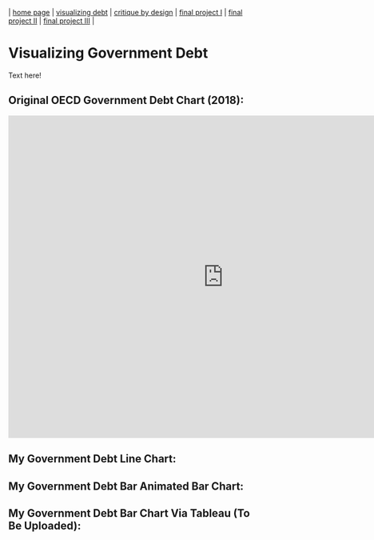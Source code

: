 | [home page](https://cmustudent.github.io/tswd-portfolio-templates/) | [visualizing debt](visualizing-government-debt) | [critique by design](critique-by-design) | [final project I](final-project-part-one) | [final project II](final-project-part-two) | [final project III](final-project-part-three) |

# Visualizing Government Debt
Text here!



## Original OECD Government Debt Chart (2018):
<iframe src="https://data.oecd.org/chart/7bgS" width="860" height="645" style="border: 0" mozallowfullscreen="true" webkitallowfullscreen="true" allowfullscreen="true"><a href="https://data.oecd.org/chart/7bgS" target="_blank">OECD Chart: General government debt, Total, % of GDP, Annual, 2018</a></iframe>

## My Government Debt Line Chart:
<div class="flourish-embed flourish-chart" data-src="visualisation/14983354"><script src="https://public.flourish.studio/resources/embed.js"></script></div>


## My Government Debt Bar Animated Bar Chart:
<div class="flourish-embed flourish-bar-chart-race" data-src="visualisation/14984296"><script src="https://public.flourish.studio/resources/embed.js"></script></div>



## My Government Debt Bar Chart Via Tableau (To Be Uploaded):
